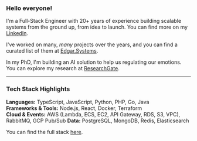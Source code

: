 ### Hello everyone!

I'm a Full-Stack Engineer with 20+ years of experience building scalable systems from the ground up, from idea to launch. You can find more on my [LinkedIn](https://www.linkedin.com/in/edgareler/).

I've worked on many, *many* projects over the years, and you can find a curated list of them at [Edgar.Systems](https://edgar.systems).

In my PhD, I'm building an AI solution to help us regulating our emotions. You can explore my research at [ResearchGate](https://www.researchgate.net/profile/Edgar-Eler/).

---

### Tech Stack Highlights  
**Languages:** TypeScript, JavaScript, Python, PHP, Go, Java  
**Frameworks & Tools:** Node.js, React, Docker, Terraform  
**Cloud & Events:** AWS (Lambda, ECS, EC2, API Gateway, RDS, S3, VPC), RabbitMQ, GCP Pub/Sub 
**Data:** PostgreSQL, MongoDB, Redis, Elasticsearch

You can find the full stack [here](tech-stack.md).